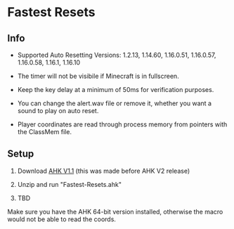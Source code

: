 # Fastest Resets
## Info
* Supported Auto Resetting Versions: 1.2.13, 1.14.60, 1.16.0.51, 1.16.0.57, 1.16.0.58, 1.16.1, 1.16.10

* The timer will not be visibile if Minecraft is in fullscreen.

* Keep the key delay at a minimum of 50ms for verification purposes.

* You can change the alert.wav file or remove it, whether you want a sound to play on auto reset.

* Player coordinates are read through process memory from pointers with the ClassMem file.

## Setup

1. Download [AHK V1.1](https://www.autohotkey.com/download/ahk-install.exe) (this was made before AHK V2 release)

2. Unzip and run "Fastest-Resets.ahk"

3. TBD


Make sure you have the AHK 64-bit version installed, otherwise the macro would not be able to read the coords.